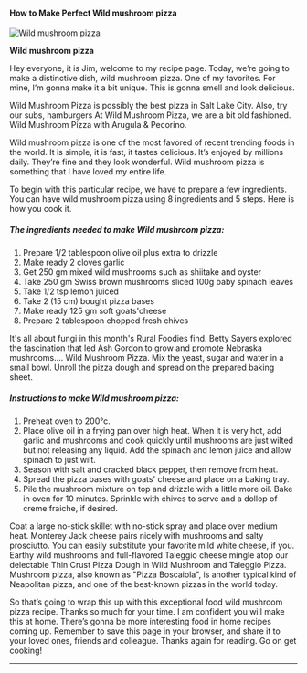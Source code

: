             

#### How to Make Perfect Wild mushroom pizza

![Wild mushroom pizza](https://img-global.cpcdn.com/recipes/525891f11fa47d22/751x532cq70/wild-mushroom-pizza-recipe-main-photo.jpg)

**Wild mushroom pizza**

Hey everyone, it is Jim, welcome to my recipe page. Today, we’re going to make a distinctive dish, wild mushroom pizza. One of my favorites. For mine, I’m gonna make it a bit unique. This is gonna smell and look delicious.

Wild Mushroom Pizza is possibly the best pizza in Salt Lake City. Also, try our subs, hamburgers At Wild Mushroom Pizza, we are a bit old fashioned. Wild Mushroom Pizza with Arugula & Pecorino.

Wild mushroom pizza is one of the most favored of recent trending foods in the world. It is simple, it is fast, it tastes delicious. It’s enjoyed by millions daily. They’re fine and they look wonderful. Wild mushroom pizza is something that I have loved my entire life.

To begin with this particular recipe, we have to prepare a few ingredients. You can have wild mushroom pizza using 8 ingredients and 5 steps. Here is how you cook it.

##### The ingredients needed to make Wild mushroom pizza:

1.  Prepare 1/2 tablespoon olive oil plus extra to drizzle
2.  Make ready 2 cloves garlic
3.  Get 250 gm mixed wild mushrooms such as shiitake and oyster
4.  Take 250 gm Swiss brown mushrooms sliced 100g baby spinach leaves
5.  Take 1/2 tsp lemon juiced
6.  Take 2 (15 cm) bought pizza bases
7.  Make ready 125 gm soft goats'cheese
8.  Prepare 2 tablespoon chopped fresh chives

It's all about fungi in this month's Rural Foodies find. Betty Sayers explored the fascination that led Ash Gordon to grow and promote Nebraska mushrooms.… Wild Mushroom Pizza. Mix the yeast, sugar and water in a small bowl. Unroll the pizza dough and spread on the prepared baking sheet.

##### Instructions to make Wild mushroom pizza:

1.  Preheat oven to 200°c.
2.  Place olive oil in a frying pan over high heat. When it is very hot, add garlic and mushrooms and cook quickly until mushrooms are just wilted but not releasing any liquid. Add the spinach and lemon juice and allow spinach to just wilt.
3.  Season with salt and cracked black pepper, then remove from heat.
4.  Spread the pizza bases with goats' cheese and place on a baking tray.
5.  Pile the mushroom mixture on top and drizzle with a little more oil. Bake in oven for 10 minutes. Sprinkle with chives to serve and a dollop of creme fraiche, if desired.

Coat a large no-stick skillet with no-stick spray and place over medium heat. Monterey Jack cheese pairs nicely with mushrooms and salty prosciutto. You can easily substitute your favorite mild white cheese, if you. Earthy wild mushrooms and full-flavored Taleggio cheese mingle atop our delectable Thin Crust Pizza Dough in Wild Mushroom and Taleggio Pizza. Mushroom pizza, also known as "Pizza Boscaiola", is another typical kind of Neapolitan pizza, and one of the best-known pizzas in the world today.

So that’s going to wrap this up with this exceptional food wild mushroom pizza recipe. Thanks so much for your time. I am confident you will make this at home. There’s gonna be more interesting food in home recipes coming up. Remember to save this page in your browser, and share it to your loved ones, friends and colleague. Thanks again for reading. Go on get cooking!

* * *